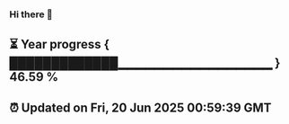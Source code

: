 ### Hi there 👋
⏳ Year progress { █████████████▁▁▁▁▁▁▁▁▁▁▁▁▁▁▁▁▁ } 46.59 %
---
⏰ Updated on Fri, 20 Jun 2025 00:59:39 GMT
---
